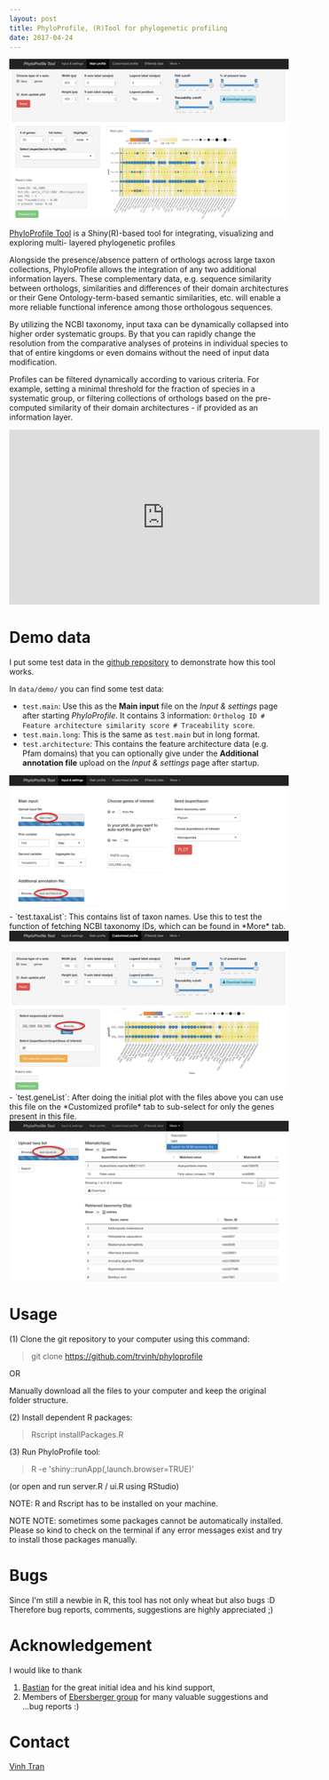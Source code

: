 ```yaml
---
layout: post
title: PhyloProfile, (R)Tool for phylogenetic profiling
date: 2017-04-24
---
```

<img src="/images/phyloprofile/pic_main.png" class="fit image">

[PhyloProfile Tool](https://github.com/trvinh/phyloprofile "Goto github project page") is a Shiny(R)-based tool for integrating, visualizing and exploring multi- layered phylogenetic profiles

Alongside the presence/absence pattern of orthologs across large taxon collections, PhyloProfile allows the integration of any two additional information layers. These complementary data, e.g. sequence similarity between orthologs, similarities and differences of their domain architectures or their Gene Ontology-term-based semantic similarities, etc. will enable a more reliable functional inference among those orthologous sequences.

By utilizing the NCBI taxonomy, input taxa can be dynamically collapsed into higher order systematic groups. By that you can rapidly change the resolution from the comparative analyses of proteins in individual species to that of entire kingdoms or even domains without the need of input data modification.

Profiles can be filtered dynamically according to various criteria. For example, setting a minimal threshold for the fraction of species in a systematic group, or filtering collections of orthologs based on the pre-computed similarity of their domain architectures - if provided as an information layer.

<iframe width="560" height="315" src="https://www.youtube.com/embed/Udt316KoM6Y" frameborder="0" allowfullscreen></iframe>

# Demo data

I put some test data in the [github repository](https://github.com/trvinh/phyloprofile) to demonstrate how this tool works.

In `data/demo/` you can find some test data:
- `test.main`: Use this as the **Main input** file on the *Input & settings* page after starting *PhyloProfile*. It contains 3 information: `Ortholog ID # Feature architecture similarity score # Traceability score`.
- `test.main.long`: This is the same as `test.main` but in long format.
- `test.architecture`: This contains the feature architecture data (e.g. Pfam domains) that you can optionally give under the **Additional annotation file** upload on the *Input & settings* page after startup.
<img src="/images/phyloprofile/pic_input.png" class="fit image">
- `test.taxaList`: This contains list of taxon names. Use this to test the function of fetching NCBI taxonomy IDs, which can be found in *More* tab.
<img src="/images/phyloprofile/pic_customized.png" class="fit image">
- `test.geneList`: After doing the initial plot with the files above you can use this file on the *Customized profile* tab to sub-select for only the genes present in this file.
<img src="/images/phyloprofile/pic_taxaIDsearch.png" class="fit image">


# Usage
(1) Clone the git repository to your computer using this command:

>git clone https://github.com/trvinh/phyloprofile

OR

Manually download all the files to your computer and keep the original folder structure.

(2) Install dependent R packages:

>Rscript installPackages.R

(3) Run PhyloProfile tool:

>R -e 'shiny::runApp(,launch.browser=TRUE)'

(or open and run server.R / ui.R using RStudio)

NOTE: R and Rscript has to be installed on your machine.

NOTE NOTE: sometimes some packages cannot be automatically installed. Please so kind to check on the terminal if any error messages exist and try to install those packages manually.

# Bugs
Since I'm still a newbie in R, this tool has not only wheat but also bugs :D
Therefore bug reports, comments, suggestions are highly appreciated ;)

# Acknowledgement
I would like to thank
1. [Bastian](https://github.com/gedankenstuecke) for the great initial idea and his kind support,
2. Members of [Ebersberger group](http://www.bio.uni-frankfurt.de/43045195/ak-ebersberger) for many valuable suggestions and ...bug reports :)

# Contact
[Vinh Tran](mailto:tran@bio.uni-frankfurt.de)
